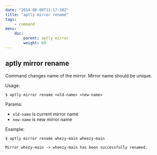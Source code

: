 ```yaml
---
date: "2014-08-08T11:17:38Z"
title: "aptly mirror rename"
tags:
    - command
menu:
    doc:
        parent: aptly mirror
        weight: 60
---
```


aptly mirror rename
-------------------

Command changes name of the mirror. Mirror name should be unique.

Usage:

    $ aptly mirror rename <old-name> <new-name>

Params:

-   `old-name` is current mirror name
-   `new-name` is new mirror name

Example:

    $ aptly mirror rename whezy-main wheezy-main

    Mirror whezy-main -> wheezy-main has been successfully renamed.

